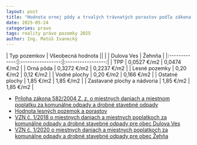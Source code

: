 ```yaml
---
layout: post
title: "Hodnota ornej pôdy a trvalých trávnatých porastov podľa zákona o miestnych daniach"
date: 2025-05-24
categories: pravo 
tags: reality právo pozemky 2025
author: Ing. Matúš Ivanecký
---
```


| Typ pozemkov | Všeobecná hodnota ||
|              | Dulova Ves | Žehnňa |
|:-------------:|:-----------------:|:-----------------:|
| TPP          | 0,0527 €/m2 |  	0,0474 €/m2 |
| Orná pôda    | 0,3272 €/m2 |   	0,2237 €/m2 |
| Lesné pozemky     |  0,20 €/m2 | 0,12 €/m2  |
| Vodné plochy      |  0,20 €/m2 | 0,166 €/m2 |
| Ostatné plochy    |  1,85 €/m2 | 1,85 €/m2 	|
| Zastavané plochy a nádvoria    | 1,85 €/m2 |   	1,85 €/m2 |

- [Príloha zákona 582/2004 Z. z. o miestnych daniach a miestnom poplatku za komunálne odpady a drobné stavebné odpady](https://www.slov-lex.sk/ezbierky/pravne-predpisy/SK/ZZ/2004/582/20250401#prilohy.priloha-priloha_c_1_k_zakonu_c_582_2004_z_z_v_zneni_zakona_c_465_2008_z_z.op-hodnota_ornej_pody_op_a_trvalych_travnatych_porastov_ttp)
- [Hodnota lesných pozemok a porastov](https://www.forestportal.sk/odborna-sekcia-i/ekonomika-lesneho-hospodarstva/ocenovanie-lesov/priklad-vypoctu-hodnoty-lesa/)
- [VZN č. 1/2018 o miestnych daniach a miestnych poplatkoch za komunálne odpady a drobné stavebné odpady pre obec Dulova Ves](https://www.dulovaves.sk/download_file_f.php?id=1185206)
- [VZN č. 1/2020 o miestnych daniach a miestnych poplatkoch za komunálne odpady a drobné stavebné odpady pre obec Žehňa](https://www.uradne.sk/user/tablenews/file/913298)

